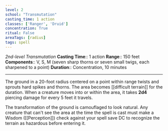 ```yaml
---
level: 2
school: "Transmutation"
casting_time: 1 action
classes: ['Ranger', 'Druid']
concentration: True
ritual: False
areaTags: [radius]
tags: spell
---
```


_2nd-level Transmutation_
**Casting Time**:: 1 action
**Range**:: 150 feet
**Components**:: V, S, M (seven sharp thorns or seven small twigs, each sharpened to a point)
**Duration**:: Concentration, 10 minutes

---

The ground in a 20-foot radius centered on a point within range twists and sprouts hard spikes and thorns. The area becomes [[difficult terrain]] for the duration. When a creature moves into or within the area, it takes **2d4** piercing damage for every 5 feet it travels.

The transformation of the ground is camouflaged to look natural. Any creature that can't see the area at the time the spell is cast must make a Wisdom ([[Perception]]) check against your spell save DC to recognize the terrain as hazardous before entering it.



